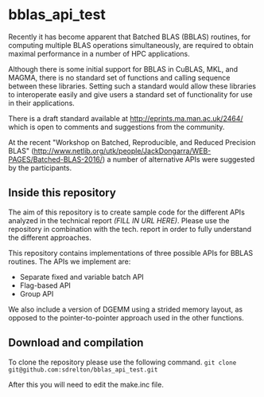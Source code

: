# bblas_api_test

Recently it has become apparent that Batched BLAS (BBLAS) routines,
for computing multiple BLAS operations simultaneously,
are required to obtain maximal performance in a number of HPC applications.

Although there is some initial support for BBLAS in CuBLAS, MKL, and MAGMA,
there is no standard set of functions and calling sequence between these libraries.
Setting such a standard would allow these libraries to interoperate easily and
give users a standard set of functionality for use in their applications.

There is a draft standard available at http://eprints.ma.man.ac.uk/2464/
which is open to comments and suggestions from the community.

At the recent "Workshop on Batched, Reproducible, and Reduced Precision BLAS"
(http://www.netlib.org/utk/people/JackDongarra/WEB-PAGES/Batched-BLAS-2016/)
a number of alternative APIs were suggested by the participants.

## Inside this repository
The aim of this repository is to create sample code for the different APIs
analyzed in the technical report *(FILL IN URL HERE)*.
Please use the repository in combination with the tech. report in order
to fully understand the different approaches.

This repository contains implementations of three possible APIs for BBLAS routines.
The APIs we implement are:
- Separate fixed and variable batch API
- Flag-based API
- Group API

We also include a version of DGEMM using a strided memory layout, as opposed to the
pointer-to-pointer approach used in the other functions.

## Download and compilation
To clone the repository please use the following command.
`git clone git@github.com:sdrelton/bblas_api_test.git`

After this you will need to edit the make.inc file.
